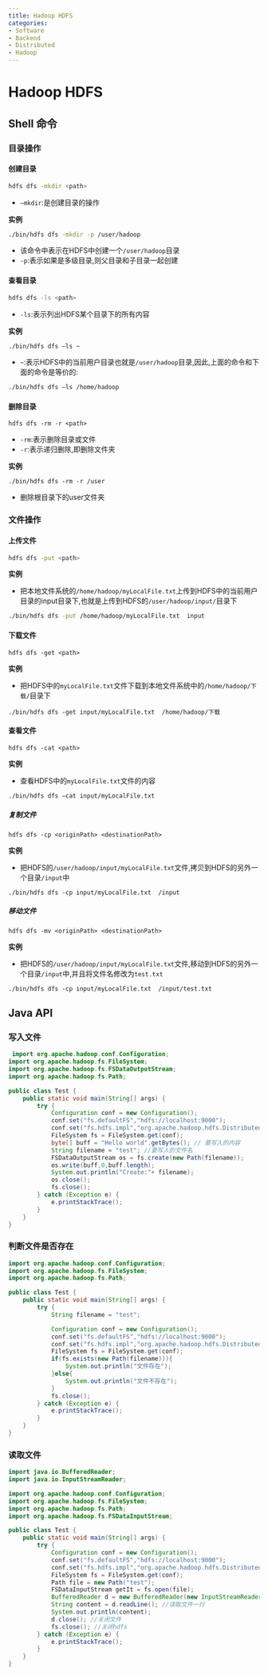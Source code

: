 ```yaml
---
title: Hadoop HDFS
categories:
- Software
- Backend
- Distributed
- Hadoop
---
```

# Hadoop HDFS

## Shell 命令

### 目录操作

#### 创建目录

```bash
hdfs dfs -mkdir <path>
```

- `–mkdir`:是创建目录的操作

**实例**

```bash
./bin/hdfs dfs -mkdir -p /user/hadoop
```

- 该命令中表示在HDFS中创建一个`/user/hadoop`目录
- `-p`:表示如果是多级目录,则父目录和子目录一起创建

#### 查看目录

```bash
hdfs dfs -ls <path>
```

- `-ls`:表示列出HDFS某个目录下的所有内容

**实例**

```bash
./bin/hdfs dfs –ls ~
```

- `~`:表示HDFS中的当前用户目录也就是`/user/hadoop`目录,因此,上面的命令和下面的命令是等价的:

```bash
./bin/hdfs dfs –ls /home/hadoop
```

#### 删除目录

```
hdfs dfs -rm -r <path>
```

- `-rm`:表示删除目录或文件
- `-r`:表示递归删除,即删除文件夹

**实例**

```
./bin/hdfs dfs -rm -r /user
```

- 删除根目录下的user文件夹

### 文件操作

#### 上传文件

```bash
hdfs dfs -put <path>
```

**实例**

- 把本地文件系统的`/home/hadoop/myLocalFile.txt`上传到HDFS中的当前用户目录的input目录下,也就是上传到HDFS的`/user/hadoop/input/`目录下

```bash
./bin/hdfs dfs -put /home/hadoop/myLocalFile.txt  input
```

#### 下载文件

```
hdfs dfs -get <path>
```

**实例**

- 把HDFS中的`myLocalFile.txt`文件下载到本地文件系统中的`/home/hadoop/下载/`目录下

```
./bin/hdfs dfs -get input/myLocalFile.txt  /home/hadoop/下载
```

#### 查看文件

```
hdfs dfs -cat <path>
```

**实例**

- 查看HDFS中的`myLocalFile.txt`文件的内容

```bash
./bin/hdfs dfs –cat input/myLocalFile.txt
```

##### 复制文件

```
hdfs dfs -cp <originPath> <destinationPath>
```

**实例**

- 把HDFS的`/user/hadoop/input/myLocalFile.txt`文件,拷贝到HDFS的另外一个目录`/input`中

```
./bin/hdfs dfs -cp input/myLocalFile.txt  /input
```

##### 移动文件

```
hdfs dfs -mv <originPath> <destinationPath>
```

**实例**

- 把HDFS的`/user/hadoop/input/myLocalFile.txt`文件,移动到HDFS的另外一个目录`/input`中,并且将文件名修改为`test.txt`

```
./bin/hdfs dfs -cp input/myLocalFile.txt  /input/test.txt
```

## Java API

### 写入文件

```java
 import org.apache.hadoop.conf.Configuration;
import org.apache.hadoop.fs.FileSystem;
import org.apache.hadoop.fs.FSDataOutputStream;
import org.apache.hadoop.fs.Path;

public class Test {
    public static void main(String[] args) {
        try {
            Configuration conf = new Configuration();
            conf.set("fs.defaultFS","hdfs://localhost:9000");
            conf.set("fs.hdfs.impl","org.apache.hadoop.hdfs.DistributedFileSystem");
            FileSystem fs = FileSystem.get(conf);
            byte[] buff = "Hello world".getBytes(); // 要写入的内容
            String filename = "test"; //要写入的文件名
            FSDataOutputStream os = fs.create(new Path(filename));
            os.write(buff,0,buff.length);
            System.out.println("Create:"+ filename);
            os.close();
            fs.close();
        } catch (Exception e) {
            e.printStackTrace();
        }
    }
}
```

### 判断文件是否存在

```java
import org.apache.hadoop.conf.Configuration;
import org.apache.hadoop.fs.FileSystem;
import org.apache.hadoop.fs.Path;

public class Test {
    public static void main(String[] args) {
        try {
            String filename = "test";

            Configuration conf = new Configuration();
            conf.set("fs.defaultFS","hdfs://localhost:9000");
            conf.set("fs.hdfs.impl","org.apache.hadoop.hdfs.DistributedFileSystem");
            FileSystem fs = FileSystem.get(conf);
            if(fs.exists(new Path(filename))){
                System.out.println("文件存在");
            }else{
                System.out.println("文件不存在");
            }
            fs.close();
        } catch (Exception e) {
            e.printStackTrace();
        }
    }
}
```

### 读取文件

```java
import java.io.BufferedReader;
import java.io.InputStreamReader;

import org.apache.hadoop.conf.Configuration;
import org.apache.hadoop.fs.FileSystem;
import org.apache.hadoop.fs.Path;
import org.apache.hadoop.fs.FSDataInputStream;

public class Test {
    public static void main(String[] args) {
        try {
            Configuration conf = new Configuration();
            conf.set("fs.defaultFS","hdfs://localhost:9000");
            conf.set("fs.hdfs.impl","org.apache.hadoop.hdfs.DistributedFileSystem");
            FileSystem fs = FileSystem.get(conf);
            Path file = new Path("test");
            FSDataInputStream getIt = fs.open(file);
            BufferedReader d = new BufferedReader(new InputStreamReader(getIt));
            String content = d.readLine(); //读取文件一行
            System.out.println(content);
            d.close(); //关闭文件
            fs.close(); //关闭hdfs
        } catch (Exception e) {
            e.printStackTrace();
        }
    }
}
```

